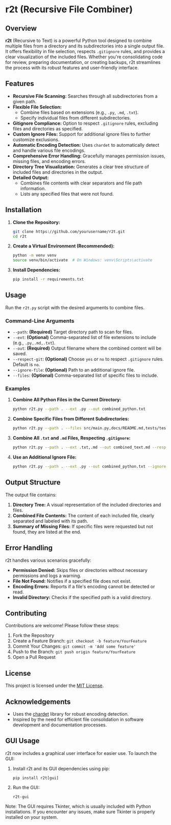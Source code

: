 # r2t (Recursive File Combiner)

## Overview

**r2t** (Recursive to Text) is a powerful Python tool designed to combine multiple files from a directory and its subdirectories into a single output file. It offers flexibility in file selection, respects `.gitignore` rules, and provides a clear visualization of the included files. Whether you're consolidating code for review, preparing documentation, or creating backups, r2t streamlines the process with its robust features and user-friendly interface.

## Features

- **Recursive File Scanning:** Searches through all subdirectories from a given path.
- **Flexible File Selection:** 
  - Combine files based on extensions (e.g., `.py`, `.md`, `.txt`).
  - Specify individual files from different subdirectories.
- **Gitignore Compliance:** Option to respect `.gitignore` rules, excluding files and directories as specified.
- **Custom Ignore Files:** Support for additional ignore files to further customize exclusions.
- **Automatic Encoding Detection:** Uses `chardet` to automatically detect and handle various file encodings.
- **Comprehensive Error Handling:** Gracefully manages permission issues, missing files, and encoding errors.
- **Directory Tree Visualization:** Generates a clear tree structure of included files and directories in the output.
- **Detailed Output:** 
  - Combines file contents with clear separators and file path information.
  - Lists any specified files that were not found.

## Installation

1. **Clone the Repository:**
   ```bash
   git clone https://github.com/yourusername/r2t.git
   cd r2t
   ```

2. **Create a Virtual Environment (Recommended):**
   ```bash
   python -m venv venv
   source venv/bin/activate  # On Windows: venv\Scripts\activate
   ```

3. **Install Dependencies:**
   ```bash
   pip install -r requirements.txt
   ```

## Usage

Run the `r2t.py` script with the desired arguments to combine files.

### Command-Line Arguments

- `--path`: **(Required)** Target directory path to scan for files.
- `--ext`: **(Optional)** Comma-separated list of file extensions to include (e.g., `.py,.md,.txt`).
- `--out`: **(Required)** Output filename where the combined content will be saved.
- `--respect-git`: **(Optional)** Choose `yes` or `no` to respect `.gitignore` rules. Default is `no`.
- `--ignore-file`: **(Optional)** Path to an additional ignore file.
- `--files`: **(Optional)** Comma-separated list of specific files to include.

### Examples

1. **Combine All Python Files in the Current Directory:**
   ```bash
   python r2t.py --path . --ext .py --out combined_python.txt
   ```

2. **Combine Specific Files from Different Subdirectories:**
   ```bash
   python r2t.py --path . --files src/main.py,docs/README.md,tests/test_main.py --out important_files.txt
   ```

3. **Combine All `.txt` and `.md` Files, Respecting `.gitignore`:**
   ```bash
   python r2t.py --path . --ext .txt,.md --out combined_text.md --respect-git yes
   ```

4. **Use an Additional Ignore File:**
   ```bash
   python r2t.py --path . --ext .py --out combined_python.txt --ignore-file custom_ignore.txt
   ```

## Output Structure

The output file contains:

1. **Directory Tree:** A visual representation of the included directories and files.
2. **Combined File Contents:** The content of each included file, clearly separated and labeled with its path.
3. **Summary of Missing Files:** If specific files were requested but not found, they are listed at the end.

## Error Handling

r2t handles various scenarios gracefully:

- **Permission Denied:** Skips files or directories without necessary permissions and logs a warning.
- **File Not Found:** Notifies if a specified file does not exist.
- **Encoding Errors:** Reports if a file's encoding cannot be detected or read.
- **Invalid Directory:** Checks if the specified path is a valid directory.

## Contributing

Contributions are welcome! Please follow these steps:

1. Fork the Repository
2. Create a Feature Branch: `git checkout -b feature/YourFeature`
3. Commit Your Changes: `git commit -m 'Add some feature'`
4. Push to the Branch: `git push origin feature/YourFeature`
5. Open a Pull Request

## License

This project is licensed under the [MIT License](LICENSE).

## Acknowledgements

- Uses the [chardet](https://pypi.org/project/chardet/) library for robust encoding detection.
- Inspired by the need for efficient file consolidation in software development and documentation processes.

## GUI Usage

r2t now includes a graphical user interface for easier use. To launch the GUI:

1. Install r2t and its GUI dependencies using pip:
   ```
   pip install r2t[gui]
   ```

2. Run the GUI:
   ```
   r2t-gui
   ```

Note: The GUI requires Tkinter, which is usually included with Python installations. If you encounter any issues, make sure Tkinter is properly installed on your system.
